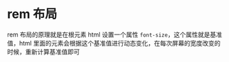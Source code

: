 # rem 布局

rem 布局的原理就是在根元素 html 设置一个属性 `font-size`，这个属性就是基准值，html 里面的元素会根据这个基准值进行动态变化，在每次屏幕的宽度改变的时候，重新计算基准值即可  